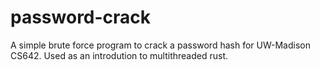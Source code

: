 # password-crack

A simple brute force program to crack a password hash for UW-Madison CS642. Used as an introdution to multithreaded rust.
